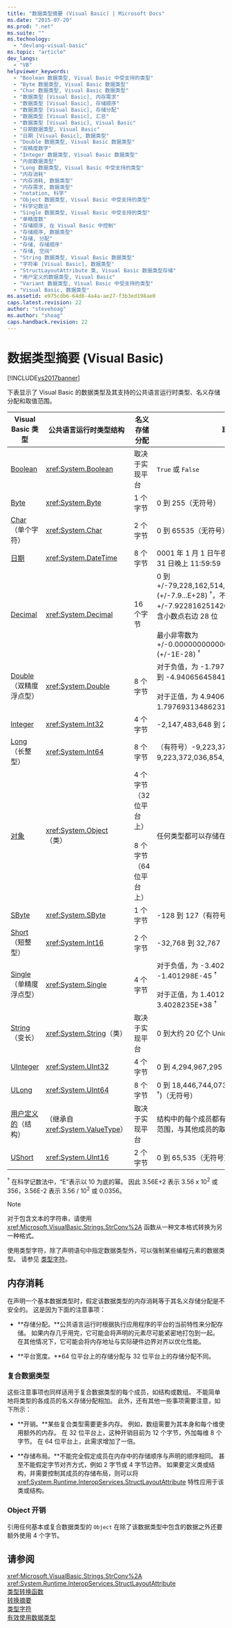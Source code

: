 ```yaml
---
title: "数据类型摘要 (Visual Basic) | Microsoft Docs"
ms.date: "2015-07-20"
ms.prod: ".net"
ms.suite: ""
ms.technology: 
  - "devlang-visual-basic"
ms.topic: "article"
dev_langs: 
  - "VB"
helpviewer_keywords: 
  - "Boolean 数据类型, Visual Basic 中受支持的类型"
  - "Byte 数据类型, Visual Basic 数据类型"
  - "Char 数据类型, Visual Basic 数据类型"
  - "数据类型 [Visual Basic], 内存需求"
  - "数据类型 [Visual Basic], 存储顺序"
  - "数据类型 [Visual Basic], 存储分配"
  - "数据类型 [Visual Basic], 汇总"
  - "数据类型 [Visual Basic], Visual Basic"
  - "日期数据类型, Visual Basic"
  - "日期 [Visual Basic], 数据类型"
  - "Double 数据类型, Visual Basic 数据类型"
  - "双精度数字"
  - "Integer 数据类型, Visual Basic 数据类型"
  - "内部数据类型"
  - "Long 数据类型, Visual Basic 中受支持的类型"
  - "内存消耗"
  - "内存消耗, 数据类型"
  - "内存需求, 数据类型"
  - "notation, 科学"
  - "Object 数据类型, Visual Basic 中受支持的类型"
  - "科学记数法"
  - "Single 数据类型, Visual Basic 中受支持的类型"
  - "单精度数"
  - "存储顺序, 在 Visual Basic 中控制"
  - "存储顺序, 数据类型"
  - "存储, 分配"
  - "存储, 存储顺序"
  - "存储, 空间"
  - "String 数据类型, Visual Basic 数据类型"
  - "字符串 [Visual Basic], 数据类型"
  - "StructLayoutAttribute 类, Visual Basic 数据类型存储"
  - "用户定义的数据类型, Visual Basic"
  - "Variant 数据类型, Visual Basic 中受支持的类型"
  - "Visual Basic, 数据类型"
ms.assetid: e975cdb6-64d8-4a4a-ae27-f3b3ed198ae0
caps.latest.revision: 22
author: "stevehoag"
ms.author: "shoag"
caps.handback.revision: 22
---
```

# 数据类型摘要 (Visual Basic)
[!INCLUDE[vs2017banner](../../../visual-basic/includes/vs2017banner.md)]

下表显示了 Visual Basic 的数据类型及其支持的公共语言运行时类型、名义存储分配和取值范围。  
  
|Visual Basic 类型|公共语言运行时类型结构|名义存储分配|取值范围|  
|---------------------|-----------------|------------|----------|  
|[Boolean](../../../visual-basic/language-reference/data-types/boolean-data-type.md)|<xref:System.Boolean>|取决于实现平台|`True` 或 `False`|  
|[Byte](../../../visual-basic/language-reference/data-types/byte-data-type.md)|<xref:System.Byte>|1 个字节|0 到 255（无符号）|  
|[Char](../../../visual-basic/language-reference/data-types/char-data-type.md)（单个字符）|<xref:System.Char>|2 个字节|0 到 65535（无符号）|  
|[日期](../../../visual-basic/language-reference/data-types/date-data-type.md)|<xref:System.DateTime>|8 个字节|0001 年 1 月 1 日午夜 0:00:00 到 9999 年 12 月 31 日晚上 11:59:59|  
|[Decimal](../../../visual-basic/language-reference/data-types/decimal-data-type.md)|<xref:System.Decimal>|16 个字节|0 到 \+\/\-79,228,162,514,264,337,593,543,950,335 \(\+\/\-7.9...E\+28\) <sup>†</sup>，不包含小数点；0 到 \+\/\-7.9228162514264337593543950335，包含小数点右边 28 位<br /><br /> 最小非零数为 \+\/\-0.0000000000000000000000000001 \(\+\/\-1E\-28\) <sup>†</sup>|  
|[Double](../../../visual-basic/language-reference/data-types/double-data-type.md)（双精度浮点型）|<xref:System.Double>|8 个字节|对于负值，为  \-1.79769313486231570E\+308 到 \-4.94065645841246544E\-324 <sup>†</sup><br /><br /> 对于正值，为 4.94065645841246544E\-324 到 1.79769313486231570E\+308 <sup>†</sup>|  
|[Integer](../../../visual-basic/language-reference/data-types/integer-data-type.md)|<xref:System.Int32>|4 个字节|\-2,147,483,648 到 2,147,483,647（有符号）|  
|[Long](../../../visual-basic/language-reference/data-types/long-data-type.md) （长整型）|<xref:System.Int64>|8 个字节|（有符号）\-9,223,372,036,854,775,808 到 9,223,372,036,854,775,807 \(9.2...E\+18 <sup>†</sup>\)|  
|[对象](../../../visual-basic/language-reference/data-types/object-data-type.md)|<xref:System.Object>（类）|4 个字节（32 位平台上）<br /><br /> 8 个字节（64 位平台上）|任何类型都可以存储在 `Object` 类型的变量中|  
|[SByte](../../../visual-basic/language-reference/data-types/sbyte-data-type.md)|<xref:System.SByte>|1 个字节|\-128 到 127（有符号）|  
|[Short](../../../visual-basic/language-reference/data-types/short-data-type.md)（短整型）|<xref:System.Int16>|2 个字节|\-32,768 到 32,767（有符号）|  
|[Single](../../../visual-basic/language-reference/data-types/single-data-type.md) （单精度浮点型）|<xref:System.Single>|4 个字节|对于负值，为 \-3.4028235E\+38 到 \-1.401298E\-45 <sup>†</sup><br /><br /> 对于正值，为 1.401298E\-45 到 3.4028235E\+38 <sup>†</sup>|  
|[String](../../../visual-basic/language-reference/data-types/string-data-type.md) （变长）|<xref:System.String>（类）|取决于实现平台|0 到大约 20 亿个 Unicode 字符|  
|[UInteger](../../../visual-basic/language-reference/data-types/uinteger-data-type.md)|<xref:System.UInt32>|4 个字节|0 到 4,294,967,295（无符号）|  
|[ULong](../../../visual-basic/language-reference/data-types/ulong-data-type.md)|<xref:System.UInt64>|8 个字节|0 到 18,446,744,073,709,551,615 \(1.8...E\+19 <sup>†</sup>\)（无符号）|  
|[用户定义的](../../../visual-basic/language-reference/data-types/user-defined-data-type.md)（结构）|（继承自 <xref:System.ValueType>）|取决于实现平台|结构中的每个成员都有由自身数据类型决定的取值范围，与其他成员的取值范围无关|  
|[UShort](../../../visual-basic/language-reference/data-types/ushort-data-type.md)|<xref:System.UInt16>|2 个字节|0 到 65,535（无符号）|  
  
 <sup>†</sup> 在科学记数法中，“E”表示以 10 为底的幂。  因此 3.56E\+2 表示 3.56 x 10<sup>2</sup> 或 356，3.56E\-2 表示 3.56 \/ 10<sup>2</sup> 或 0.0356。  
  
> [!NOTE]
>  对于包含文本的字符串，请使用 <xref:Microsoft.VisualBasic.Strings.StrConv%2A> 函数从一种文本格式转换为另一种格式。  
  
 使用类型字符，除了声明语句中指定数据类型外，可以强制某些编程元素的数据类型。  请参见 [类型字符](../../../visual-basic/programming-guide/language-features/data-types/type-characters.md)。  
  
## 内存消耗  
 在声明一个基本数据类型时，假定该数据类型的内存消耗等于其名义存储分配是不安全的。  这是因为下面的注意事项：  
  
-   **存储分配。**公共语言运行时根据执行应用程序的平台的当前特性来分配存储。  如果内存几乎用完，它可能会将声明的元素尽可能紧密地打包到一起。  在其他情况下，它可能会将内存地址与实际硬件边界对齐以优化性能。  
  
-   **平台宽度。**64 位平台上的存储分配与 32 位平台上的存储分配不同。  
  
### 复合数据类型  
 这些注意事项也同样适用于复合数据类型的每个成员，如结构或数组。  不能简单地将类型的各成员的名义存储分配相加。  此外，还有其他一些事项需要注意，如下所示：  
  
-   **开销。**某些复合类型需要更多内存。  例如，数组需要为其本身和每个维使用额外的内存。  在 32 位平台上，这种开销目前为 12 个字节，外加每维 8 个字节。  在 64 位平台上，此需求增加了一倍。  
  
-   **存储布局。**不能完全假定成员在内存中的存储顺序与声明的顺序相同。  甚至不能假定字节对齐方式，例如 2 字节或 4 字节边界。  如果要定义类或结构，并需要控制其成员的存储布局，则可以将 <xref:System.Runtime.InteropServices.StructLayoutAttribute> 特性应用于该类或结构。  
  
### Object 开销  
 引用任何基本或复合数据类型的 `Object` 在除了该数据类型中包含的数据之外还要额外使用 4 个字节。  
  
## 请参阅  
 <xref:Microsoft.VisualBasic.Strings.StrConv%2A>   
 <xref:System.Runtime.InteropServices.StructLayoutAttribute>   
 [类型转换函数](../../../visual-basic/language-reference/functions/type-conversion-functions.md)   
 [转换摘要](../../../visual-basic/language-reference/keywords/conversion-summary.md)   
 [类型字符](../../../visual-basic/programming-guide/language-features/data-types/type-characters.md)   
 [有效使用数据类型](../../../visual-basic/programming-guide/language-features/data-types/efficient-use-of-data-types.md)